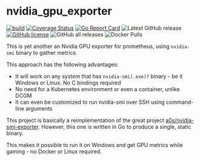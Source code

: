# nvidia_gpu_exporter

[![build](https://github.com/utkuozdemir/nvidia_gpu_exporter/actions/workflows/build.yml/badge.svg)](https://github.com/utkuozdemir/nvidia_gpu_exporter/actions/workflows/build.yml)
[![Coverage Status](https://coveralls.io/repos/github/utkuozdemir/nvidia_gpu_exporter/badge.svg?branch=master)](https://coveralls.io/github/utkuozdemir/nvidia_gpu_exporter?branch=master)
[![Go Report Card](https://goreportcard.com/badge/github.com/utkuozdemir/nvidia_gpu_exporter)](https://goreportcard.com/report/github.com/utkuozdemir/nvidia_gpu_exporter)
![Latest GitHub release](https://img.shields.io/github/release/utkuozdemir/nvidia_gpu_exporter.svg)
[![GitHub license](https://img.shields.io/github/license/utkuozdemir/nvidia_gpu_exporter)](https://github.com/utkuozdemir/nvidia_gpu_exporter/blob/master/LICENSE)
![GitHub all releases](https://img.shields.io/github/downloads/utkuozdemir/nvidia_gpu_exporter/total)
![Docker Pulls](https://img.shields.io/docker/pulls/utkuozdemir/nvidia_gpu_exporter)

This is yet another an Nvidia GPU exporter for prometheus, using `nvidia-smi` binary to gather metrics.

This approach has the following advantages:
- It will work on any system that has `nvidia-smi(.exe)?` binary - be it Windows or Linux. No C bindings required
- No need for a Kubernetes environment or even a container, unlike DCGM
- It can even be customized to run nvidia-smi over SSH using command-line arguments

This project is basically a reimplementation 
of the great project [a0s/nvidia-smi-exporter](https://github.com/a0s/nvidia-smi-exporter).
However, this one is written in Go to produce a single, static binary.  

This makes it possible to run it on Windows and get GPU metrics while gaming - no Docker or Linux required.
